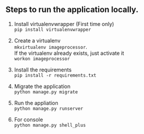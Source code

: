 ## Steps to run the application locally.

1. Install virtualenvwrapper (First time only)  
    `pip install virtualenvwrapper`

2. Create a virtualenv  
    `mkvirtualenv imageprocessor`.  
   If the virtualenv already exists, just activate it  
    `workon imageprocessor`

3. Install the requirements  
    `pip install -r requirements.txt`

4. Migrate the application  
    `python manage.py migrate`

5. Run the appliation  
    `python manage.py runserver`

6. For console  
    `python manage.py shell_plus`
